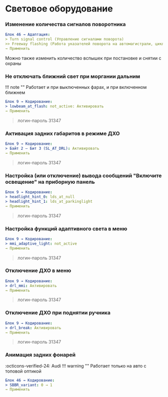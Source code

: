 
# Световое оборудование

### Изменение количества сигналов поворотника

``` yaml
Блок 46 → Адаптация:
> Turn signal control (Управление сигналами поворота)
>> Freeway flashing (Работа указателей поворота на автомагистрали, циклы мигания) → (по умолчанию 3)
→ Применить
```

Можно также изменить количество вспышек при постановке и снятии с охраны

### Не отключать ближний свет при моргании дальним

!!! note ""
    Работает и при выключенных фарах, и при включенном ближнем

``` yaml
Блок 9 → Кодирование:
> lowbeam_at_flash: not_active: Активировать
→ Применить
``` 

> логин-пароль 31347	

### Активация задних габаритов в режиме ДХО

``` yaml
Блок 9 → Кодирование:
> Байт 2 – Бит 3 (SL_AT_DRL): Активировать
→ Применить
``` 

> логин-пароль 31347	

### Настройка (или отключение) вывода сообщений "Включите освещение" на приборную панель

``` yaml
Блок 9 → Кодирование:
> headlight_hint_0: lds_at_null
> headlight_hint_1: lds_at_parkinglight
→ Применить
``` 

> логин-пароль 31347

### Настройка функций адаптивного света в меню

``` yaml
Блок 9 → Кодирование:
> mmi_adaptive_light: not_active
→ Применить
``` 

> логин-пароль 31347	

### Отключение ДХО в меню

``` yaml
Блок 9 → Кодирование:
> drl_mmi: Активировать
→ Применить
``` 

> логин-пароль 31347	

### Отключение ДХО при поднятии ручника

``` yaml
Блок 9 → Кодирование:
> drl_break: Активировать
→ Применить
``` 

> логин-пароль 31347

### Анимация задних фонарей
:octicons-verified-24: Audi
!!! warning ""
    Работает только на авто с топовой оптикой

``` yaml
Блок 46 → Кодирование:
> SBBR_variant: 0 → 1
→ Применить
```
